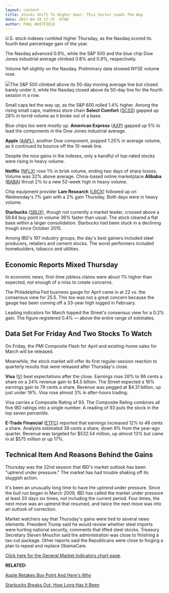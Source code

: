```yaml
---
layout: content
title: Stocks Shift To Higher Gear; This Sector Leads The Way
date: 2017-04-20 17:37 -0700
author: PAUL WHITFIELD
---
```








U.S. stock indexes rumbled higher Thursday, as the Nasdaq scored its fourth best percentage gain of the year.


The Nasdaq advanced 0.9%, while the S&P 500 and the blue chip Dow Jones industrial average climbed 0.8% and 0.9%, respectively.


Volume fell slightly on the Nasdaq. Preliminary data showed NYSE volume rose.


![](https://www.investors.com/wp-content/uploads/2017/04/MP042017-192x300.png)The S&P 500 climbed above its 50-day moving average line but closed barely under it, while the Nasdaq closed above its 50-day line for the fourth session in a row.


Small caps led the way up, as the S&P 600 rolled 1.4% higher. Among the rising small caps, mattress store chain **Select Comfort** ([SCSS](https://research.investors.com/quote.aspx?symbol=SCSS)) gapped up 28% in torrid volume as it broke out of a base.


Blue chips too were mostly up. **American Express** ([AXP](https://research.investors.com/quote.aspx?symbol=AXP)) gapped up 5% to lead the components in the Dow Jones industrial average.


**Apple** ([AAPL](https://research.investors.com/quote.aspx?symbol=AAPL)), another Dow component, popped 1.25% in average volume, as it continued its bounce off the 10-week line.


Despite the nice gains in the indexes, only a handful of top-rated stocks were rising in heavy volume.


**Netflix** ([NFLX](https://research.investors.com/quote.aspx?symbol=NFLX)) rose 1% in brisk volume, ending two days of sharp losses. Volume was 32% above average. China-based online marketplace **Alibaba** ([BABA](https://research.investors.com/quote.aspx?symbol=BABA)) thrust 2% to a new 52-week high in heavy volume.


Chip equipment provider **Lam Research** ([LRCX](https://research.investors.com/quote.aspx?symbol=LRCX)) followed up on Wednesday's 7% gain with a 2% gain Thursday. Both days were in heavy volume.


**Starbucks** ([SBUX](https://research.investors.com/quote.aspx?symbol=SBUX)), though not currently a market leader, crossed above a 59.64 buy point in volume 36% faster than usual. The stock cleared a flat base within a larger consolidation. Starbucks had been stuck in a declining trough since October 2015.


Among IBD's 197 industry groups, the day's best gainers included steel producers, retailers and cement stocks. The worst performers included homebuilders, tobacco and utilities.


Economic Reports Mixed Thursday
-------------------------------


In economic news, first-time jobless claims were about 1% higher than expected, not enough of a miss to create concerns.


The Philadelphia Fed business gauge for April came in at 22 vs. the consensus view for 25.5. This too was not a great concern because the gauge has been coming off a 33-year high logged in February.


Leading indicators for March topped the Street's consensus view for a 0.2% gain. The figure registered 0.4% — above the entire range of estimates.


Data Set For Friday And Two Stocks To Watch
-------------------------------------------


On Friday, the PMI Composite Flash for April and existing-home sales for March will be released.


Meanwhile, the stock market will offer its first regular-session reaction to quarterly results that were released after Thursday's close.


**Visa** ([V](https://research.investors.com/quote.aspx?symbol=V)) beat expectations after the close. Earnings rose 26% to 86 cents a share on a 24% revenue gain to $4.5 billion. The Street expected a 16% earnings gain to 79 cents a share. Revenue was pegged at $4.31 billion, up just under 19%. Visa rose almost 3% in after-hours trading.


Visa carries a Composite Rating of 93. The Composite Rating combines all five IBD ratings into a single number. A reading of 93 puts the stock in the top seven percentile.


**E-Trade Financial** ([ETFC](https://research.investors.com/quote.aspx?symbol=ETFC)) reported that earnings increased 12% to 48 cents a share. Analysts estimated 39 cents a share, down 9% from the year-ago quarter. Revenue was targeted for $532.54 million, up almost 13% but came in at $575 million or up 17%.


Technical Item And Reasons Behind the Gains
-------------------------------------------


Thursday was the 22nd session that IBD's market outlook has been "uptrend under pressure." The market has had trouble shaking off its sluggish action.


It's been an unusually long time to have the uptrend under pressure. Since the bull run began in March 2009, IBD has called the market under pressure at least 20 days six times, not including the current period. Four times, the next move was an uptrend that resumed, and twice the next move was into an outlook of correction.


Market watchers say that Thursday's gains were tied to several news elements. President Trump said he would review whether steel imports were hurting national security, comments that lifted steel stocks. Treasury Secretary Steven Mnuchin said the administration was close to finishing a tax-cut package. Other reports said the Republicans were close to forging a plan to repeal and replace ObamaCare.


[Click here for the General Market Indicators chart page](https://www.investors.com/wp-content/uploads/2017/04/IBD2004152627GMI.pdf).


**RELATED:**


[Apple Retakes Buy Point And Here's Why](https://www.investors.com/news/technology/click/apple-iphone-8-excitement-grows-stifel-raises-sales-estimates/)


[Starbucks Breaks Out, How Long Has It Been](https://www.investors.com/news/how-the-unicorn-frappuccino-could-help-ramp-starbucks-same-store-sales/)




